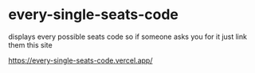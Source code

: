 # every-single-seats-code
displays every possible seats code so if someone asks you for it just link them this site

https://every-single-seats-code.vercel.app/
